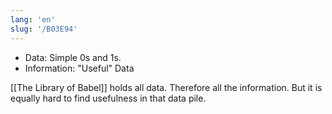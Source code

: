 ```yaml
---
lang: 'en'
slug: '/B03E94'
---
```


- Data: Simple 0s and 1s.
- Information: "Useful" Data

[[The Library of Babel]] holds all data.
Therefore all the information.
But it is equally hard to find usefulness in that data pile.
